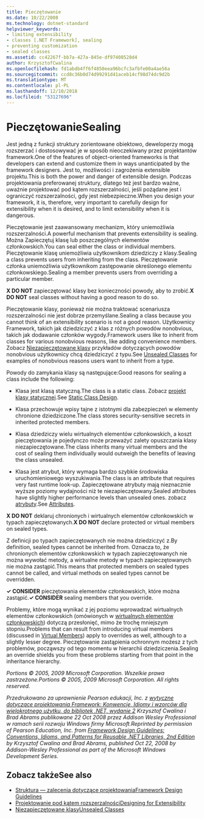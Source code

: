 ```yaml
---
title: Pieczętowanie
ms.date: 10/22/2008
ms.technology: dotnet-standard
helpviewer_keywords:
- limiting extensibility
- classes [.NET Framework], sealing
- preventing customization
- sealed classes
ms.assetid: cc42267f-bb7a-427a-845e-df97408528d4
author: KrzysztofCwalina
ms.openlocfilehash: fd1abdb4ff6f4850eea96bcfc3afbfe00a4ae56a
ms.sourcegitcommit: ccd8c36b0d74d99291d41aceb14cf98d74dc9d2b
ms.translationtype: MT
ms.contentlocale: pl-PL
ms.lasthandoff: 12/10/2018
ms.locfileid: "53127696"
---
```

# <a name="sealing"></a><span data-ttu-id="9c4a1-102">Pieczętowanie</span><span class="sxs-lookup"><span data-stu-id="9c4a1-102">Sealing</span></span>
<span data-ttu-id="9c4a1-103">Jest jedną z funkcji struktury zorientowane obiektowo, deweloperzy mogą rozszerzać i dostosowywać je w sposób nieoczekiwany przez projektantów framework.</span><span class="sxs-lookup"><span data-stu-id="9c4a1-103">One of the features of object-oriented frameworks is that developers can extend and customize them in ways unanticipated by the framework designers.</span></span> <span data-ttu-id="9c4a1-104">Jest to, możliwości i zagrożenia extensible projektu.</span><span class="sxs-lookup"><span data-stu-id="9c4a1-104">This is both the power and danger of extensible design.</span></span> <span data-ttu-id="9c4a1-105">Podczas projektowania preferowanej struktury, dlatego też jest bardzo ważne, uważnie projektować pod kątem rozszerzalności, jeśli pożądane jest i ograniczyć rozszerzalności, gdy jest niebezpieczne.</span><span class="sxs-lookup"><span data-stu-id="9c4a1-105">When you design your framework, it is, therefore, very important to carefully design for extensibility when it is desired, and to limit extensibility when it is dangerous.</span></span>  
  
 <span data-ttu-id="9c4a1-106">Pieczętowanie jest zaawansowany mechanizm, który uniemożliwia rozszerzalności.</span><span class="sxs-lookup"><span data-stu-id="9c4a1-106">A powerful mechanism that prevents extensibility is sealing.</span></span> <span data-ttu-id="9c4a1-107">Można Zapieczętuj klasę lub poszczególnych elementów członkowskich.</span><span class="sxs-lookup"><span data-stu-id="9c4a1-107">You can seal either the class or individual members.</span></span> <span data-ttu-id="9c4a1-108">Pieczętowanie klasę uniemożliwia użytkownikom dziedziczy z klasy.</span><span class="sxs-lookup"><span data-stu-id="9c4a1-108">Sealing a class prevents users from inheriting from the class.</span></span> <span data-ttu-id="9c4a1-109">Pieczętowanie członka uniemożliwia użytkownikom zastępowanie określonego elementu członkowskiego.</span><span class="sxs-lookup"><span data-stu-id="9c4a1-109">Sealing a member prevents users from overriding a particular member.</span></span>  
  
 <span data-ttu-id="9c4a1-110">**X DO NOT** zapieczętować klasy bez konieczności powody, aby to zrobić.</span><span class="sxs-lookup"><span data-stu-id="9c4a1-110">**X DO NOT** seal classes without having a good reason to do so.</span></span>  
  
 <span data-ttu-id="9c4a1-111">Pieczętowanie klasy, ponieważ nie można traktować scenariusza rozszerzalności nie jest dobrze przemyślane.</span><span class="sxs-lookup"><span data-stu-id="9c4a1-111">Sealing a class because you cannot think of an extensibility scenario is not a good reason.</span></span> <span data-ttu-id="9c4a1-112">Użytkownicy Framework, takich jak dziedziczyć z klas z różnych powodów nonobvious, takich jak dodawanie członków wygody.</span><span class="sxs-lookup"><span data-stu-id="9c4a1-112">Framework users like to inherit from classes for various nonobvious reasons, like adding convenience members.</span></span> <span data-ttu-id="9c4a1-113">Zobacz [Niezapieczętowane klasy](../../../docs/standard/design-guidelines/unsealed-classes.md) przykładów dotyczących powodów nonobvious użytkownicy chcą dziedziczyć z typu.</span><span class="sxs-lookup"><span data-stu-id="9c4a1-113">See [Unsealed Classes](../../../docs/standard/design-guidelines/unsealed-classes.md) for examples of nonobvious reasons users want to inherit from a type.</span></span>  
  
 <span data-ttu-id="9c4a1-114">Powody do zamykania klasy są następujące:</span><span class="sxs-lookup"><span data-stu-id="9c4a1-114">Good reasons for sealing a class include the following:</span></span>  
  
-   <span data-ttu-id="9c4a1-115">Klasa jest klasą statyczną.</span><span class="sxs-lookup"><span data-stu-id="9c4a1-115">The class is a static class.</span></span> <span data-ttu-id="9c4a1-116">Zobacz [projekt klasy statycznej](../../../docs/standard/design-guidelines/static-class.md).</span><span class="sxs-lookup"><span data-stu-id="9c4a1-116">See [Static Class Design](../../../docs/standard/design-guidelines/static-class.md).</span></span>  
  
-   <span data-ttu-id="9c4a1-117">Klasa przechowuje wpisy tajne z istotnymi dla zabezpieczeń w elementy chronione dziedziczone.</span><span class="sxs-lookup"><span data-stu-id="9c4a1-117">The class stores security-sensitive secrets in inherited protected members.</span></span>  
  
-   <span data-ttu-id="9c4a1-118">Klasa dziedziczy wielu wirtualnych elementów członkowskich, a koszt pieczętowania je pojedynczo może przeważyć zalety opuszczania klasy niezapieczętowane.</span><span class="sxs-lookup"><span data-stu-id="9c4a1-118">The class inherits many virtual members and the cost of sealing them individually would outweigh the benefits of leaving the class unsealed.</span></span>  
  
-   <span data-ttu-id="9c4a1-119">Klasa jest atrybut, który wymaga bardzo szybkie środowiska uruchomieniowego wyszukiwania.</span><span class="sxs-lookup"><span data-stu-id="9c4a1-119">The class is an attribute that requires very fast runtime look-up.</span></span> <span data-ttu-id="9c4a1-120">Zapieczętowane atrybuty mają nieznacznie wyższe poziomy wydajności niż te niezapieczętowany.</span><span class="sxs-lookup"><span data-stu-id="9c4a1-120">Sealed attributes have slightly higher performance levels than unsealed ones.</span></span> <span data-ttu-id="9c4a1-121">zobacz [atrybuty](../../../docs/standard/design-guidelines/attributes.md).</span><span class="sxs-lookup"><span data-stu-id="9c4a1-121">See [Attributes](../../../docs/standard/design-guidelines/attributes.md).</span></span>  
  
 <span data-ttu-id="9c4a1-122">**X DO NOT** deklaruj chronionych i wirtualnych elementów członkowskich w typach zapieczętowanych.</span><span class="sxs-lookup"><span data-stu-id="9c4a1-122">**X DO NOT** declare protected or virtual members on sealed types.</span></span>  
  
 <span data-ttu-id="9c4a1-123">Z definicji po typach zapieczętowanych nie można dziedziczyć z.</span><span class="sxs-lookup"><span data-stu-id="9c4a1-123">By definition, sealed types cannot be inherited from.</span></span> <span data-ttu-id="9c4a1-124">Oznacza to, że chronionych elementów członkowskich w typach zapieczętowanych nie można wywołać metody, a wirtualne metody w typach zapieczętowanych nie można zastąpić.</span><span class="sxs-lookup"><span data-stu-id="9c4a1-124">This means that protected members on sealed types cannot be called, and virtual methods on sealed types cannot be overridden.</span></span>  
  
 <span data-ttu-id="9c4a1-125">**✓ CONSIDER** pieczętowania elementów członkowskich, które można zastąpić.</span><span class="sxs-lookup"><span data-stu-id="9c4a1-125">**✓ CONSIDER** sealing members that you override.</span></span>  
  
 <span data-ttu-id="9c4a1-126">Problemy, które mogą wynikać z jej poziomu wprowadzać wirtualnych elementów członkowskich (omówionych w [wirtualnych elementów członkowskich](../../../docs/standard/design-guidelines/virtual-members.md)) dotyczą przesłonięć, mimo że trochę mniejszym stopniu.</span><span class="sxs-lookup"><span data-stu-id="9c4a1-126">Problems that can result from introducing virtual members (discussed in [Virtual Members](../../../docs/standard/design-guidelines/virtual-members.md)) apply to overrides as well, although to a slightly lesser degree.</span></span> <span data-ttu-id="9c4a1-127">Pieczętowanie zastąpienia ochronnym możesz z tych problemów, począwszy od tego momentu w hierarchii dziedziczenia.</span><span class="sxs-lookup"><span data-stu-id="9c4a1-127">Sealing an override shields you from these problems starting from that point in the inheritance hierarchy.</span></span>  
  
 <span data-ttu-id="9c4a1-128">*Portions © 2005, 2009 Microsoft Corporation. Wszelkie prawa zastrzeżone.*</span><span class="sxs-lookup"><span data-stu-id="9c4a1-128">*Portions © 2005, 2009 Microsoft Corporation. All rights reserved.*</span></span>  
  
 <span data-ttu-id="9c4a1-129">*Przedrukowano za uprawnienie Pearson edukacji, Inc. z [wytyczne dotyczące projektowania Framework: Konwencje, Idiomy i wzorców dla wielokrotnego użytku, do bibliotek .NET, wydanie 2](https://www.informit.com/store/framework-design-guidelines-conventions-idioms-and-9780321545619) Krzysztof Cwalina i Brad Abrams publikowane 22 Oct 2008 przez Addison Wesley Professional w ramach serii rozwoju Windows firmy Microsoft.*</span><span class="sxs-lookup"><span data-stu-id="9c4a1-129">*Reprinted by permission of Pearson Education, Inc. from [Framework Design Guidelines: Conventions, Idioms, and Patterns for Reusable .NET Libraries, 2nd Edition](https://www.informit.com/store/framework-design-guidelines-conventions-idioms-and-9780321545619) by Krzysztof Cwalina and Brad Abrams, published Oct 22, 2008 by Addison-Wesley Professional as part of the Microsoft Windows Development Series.*</span></span>  
  
## <a name="see-also"></a><span data-ttu-id="9c4a1-130">Zobacz także</span><span class="sxs-lookup"><span data-stu-id="9c4a1-130">See also</span></span>

- [<span data-ttu-id="9c4a1-131">Struktura — zalecenia dotyczące projektowania</span><span class="sxs-lookup"><span data-stu-id="9c4a1-131">Framework Design Guidelines</span></span>](../../../docs/standard/design-guidelines/index.md)  
- [<span data-ttu-id="9c4a1-132">Projektowanie pod kątem rozszerzalności</span><span class="sxs-lookup"><span data-stu-id="9c4a1-132">Designing for Extensibility</span></span>](../../../docs/standard/design-guidelines/designing-for-extensibility.md)  
- [<span data-ttu-id="9c4a1-133">Niezapieczętowane klasy</span><span class="sxs-lookup"><span data-stu-id="9c4a1-133">Unsealed Classes</span></span>](../../../docs/standard/design-guidelines/unsealed-classes.md)
